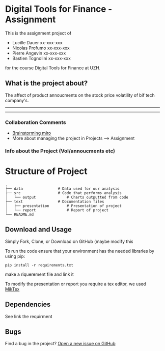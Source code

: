 # Digital Tools for Finance - Assignment

This is the assignment project of
- Lucille Dauer  xx-xxx-xxx
- Nicolas Profumo   xx-xxx-xxx
- Pierre Angevin xx-xxx-xxx
- Bastien Tognolini xx-xxx-xxx

for the course Digital Tools for Finance at UZH.

## What is the project about?

The affect of product annoucments on the stock price volatility of bif tech company's.

* * *


* * *
### Collaboration Comments
- [Brainstorming miro](https://miro.com/app/board/o9J_khn4A3g=/)
- More about managing the project in Projects --> Assignment

### Info about the Project (Vol/annoucments etc) 



# Structure of Project

    .
    ├── data                # Data used for our analysis
    ├── src                 # Code that performs analysis
	│   └── output              # Charts outputted from code   
    ├── text                # Documentation files
	│   ├── presentation        # Presentation of project
    │   └── report              # Report of project
    └── README.md
	
## Download and Usage

Simply Fork, Clone, or Download on GitHub (maybe modify this 

To run the code ensure that your environment has the needed libraries by using pip:

`pip install -r requirements.txt`

make a riquerement file and link it 

To modify the presentation or report you require a tex editor, we used [MikTex](https://miktex.org/)

## Dependencies

See link the requirment 

## Bugs

Find a bug in the project? [Open a new issue on GitHub](https://github.com/Nicodu21/DTFF-project/issues)
